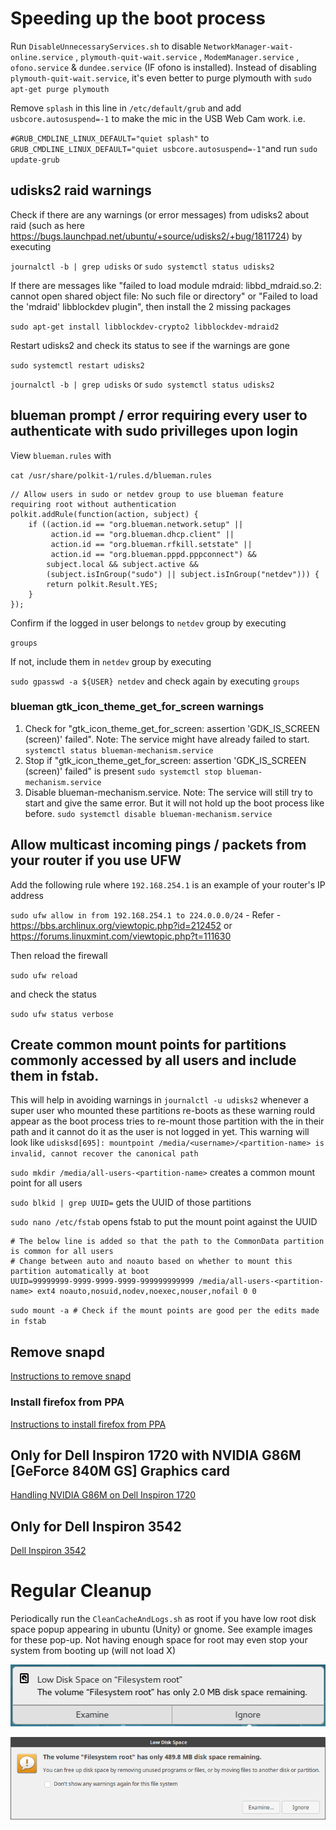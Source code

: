 # Speeding up the boot process
Run `DisableUnnecessaryServices.sh` to disable `NetworkManager-wait-online.service` , `plymouth-quit-wait.service` , `ModemManager.service` , `ofono.service` & `dundee.service` (IF ofono is installed). Instead of disabling `plymouth-quit-wait.service`, it's even better to purge plymouth with `sudo apt-get purge plymouth`

Remove `splash` in this line in `/etc/default/grub` and add `usbcore.autosuspend=-1` to make the mic in the USB Web Cam work. i.e.

`#GRUB_CMDLINE_LINUX_DEFAULT="quiet splash"` to `GRUB_CMDLINE_LINUX_DEFAULT="quiet usbcore.autosuspend=-1"`and run `sudo update-grub`

## udisks2 raid warnings

Check if there are any warnings (or error messages) from udisks2 about raid (such as here https://bugs.launchpad.net/ubuntu/+source/udisks2/+bug/1811724) by executing

 `journalctl -b | grep udisks` or `sudo systemctl status udisks2`

If there are messages like "failed to load module mdraid: libbd_mdraid.so.2: cannot open shared object file: No such file or directory" or "Failed to load the 'mdraid' libblockdev plugin", then install the 2 missing packages
 
`sudo apt-get install libblockdev-crypto2 libblockdev-mdraid2`
 
Restart udisks2 and check its status to see if the warnings are gone
 
`sudo systemctl restart udisks2`
 
`journalctl -b | grep udisks` or `sudo systemctl status udisks2`

## blueman prompt / error requiring every user to authenticate with sudo privilleges upon login

View `blueman.rules` with

`cat /usr/share/polkit-1/rules.d/blueman.rules`

```
// Allow users in sudo or netdev group to use blueman feature requiring root without authentication
polkit.addRule(function(action, subject) {
    if ((action.id == "org.blueman.network.setup" ||
         action.id == "org.blueman.dhcp.client" ||
         action.id == "org.blueman.rfkill.setstate" ||
         action.id == "org.blueman.pppd.pppconnect") &&
        subject.local && subject.active &&
        (subject.isInGroup("sudo") || subject.isInGroup("netdev"))) {
        return polkit.Result.YES;
    }
});

```

Confirm if the logged in user belongs to `netdev` group by executing 

`groups`

If not, include them in `netdev` group by executing

`sudo gpasswd -a ${USER} netdev` and check again by executing `groups`

### blueman gtk_icon_theme_get_for_screen warnings
1. Check for "gtk_icon_theme_get_for_screen: assertion 'GDK_IS_SCREEN (screen)' failed". Note: The service might have already failed to start. `systemctl status blueman-mechanism.service`
2. Stop if "gtk_icon_theme_get_for_screen: assertion 'GDK_IS_SCREEN (screen)' failed" is present `sudo systemctl stop blueman-mechanism.service`
3. Disable blueman-mechanism.service. Note: The service will still try to start and give the same error. But it will not hold up the boot process like before.
 `sudo systemctl disable blueman-mechanism.service` 

## Allow multicast incoming pings / packets from your router if you use UFW

Add the following rule where `192.168.254.1` is an example of your router's IP address

`sudo ufw allow in from 192.168.254.1 to 224.0.0.0/24` - Refer - https://bbs.archlinux.org/viewtopic.php?id=212452 or https://forums.linuxmint.com/viewtopic.php?t=111630

Then reload the firewall

`sudo ufw reload`

and check the status

`sudo ufw status verbose`


## Create common mount points for partitions commonly accessed by all users and include them in fstab.
This will help in avoiding warnings in `journalctl -u udisks2` whenever a super user who mounted these partitions re-boots as these warning rould appear as the boot process tries to re-mount those partition with the <username> in their path and it cannot do it as the user is not logged in yet. This warning will look like `udisksd[695]: mountpoint /media/<username>/<partition-name> is invalid, cannot recover the canonical path`
 
`sudo mkdir /media/all-users-<partition-name>` creates a common mount point for all users

`sudo blkid | grep UUID=` gets the UUID of those partitions

`sudo nano /etc/fstab` opens fstab to put the mount point against the UUID
 
 ```
# The below line is added so that the path to the CommonData partition is common for all users
# Change between auto and noauto based on whether to mount this partition automatically at boot
UUID=99999999-9999-9999-9999-999999999999 /media/all-users-<partition-name> ext4 noauto,nosuid,nodev,noexec,nouser,nofail 0 0
```
`sudo mount -a # Check if the mount points are good per the edits made in fstab`

## Remove snapd

[Instructions to remove snapd](Removing-snapd.md)
 
### Install firefox from PPA

[Instructions to install firefox from PPA](Firefox-from-PPA.md)
 

## Only for Dell Inspiron 1720 with NVIDIA G86M [GeForce 840M GS] Graphics card

[Handling NVIDIA G86M on Dell Inspiron 1720](Inspiron-1720-NVIDIA-G86M.md)
 
 
## Only for Dell Inspiron 3542 
[Dell Inspiron 3542](Inspiron-3542.md)

 
 
# Regular Cleanup
Periodically run the `CleanCacheAndLogs.sh` as root if you have low root disk space popup appearing in ubuntu (Unity) or gnome. See example images for these pop-up.
Not having enough space for root may even stop your system from booting up (will not load X)

![Alt text](low_root_disk_space_popup_gnome.png "Example message from gnome UI")

![Alt text](low_root_disk_space_popup_ubuntu.png "Example message from Ubuntu UI")
